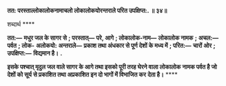 **तत: परस्ताल्लोकालोकनामाचलो लोकालोकयोरन्तराले परित उपक्षिप्त:. ॥ ३४॥** 

शब्दार्थ **** 

**तत:—** **मधुर जल के सागर से** **; परस्तात्—** **परे, आगे** **; लोकालोक-नाम—** **लोकालोक नामक** **; अचल:—** **पर्वत** **; लोक-** **अलोकयो: अन्तराले—** **प्रकाश तथा अंधकार से पूर्ण देशों के मध्य में** **; परित:—** **चारों ओर** **; उपक्षिप्त:—** **विद्यमान है।** **.** 

**इसके पश्चात् मृदुल जल वाले सागर के आगे तथा इसको पूरी तरह घेरने वाला लोकालोक** **नामक पर्वत है जो देशों को सूर्य से प्रकाशित तथा अप्रकाशित इन दो भागों में विभाजित कर** **देता है।** **** 